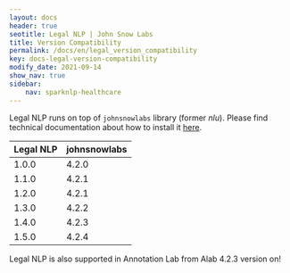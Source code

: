 ```yaml
---
layout: docs
header: true
seotitle: Legal NLP | John Snow Labs
title: Version Compatibility
permalink: /docs/en/legal_version_compatibility
key: docs-legal-version-compatibility
modify_date: 2021-09-14
show_nav: true
sidebar:
    nav: sparknlp-healthcare
---
```


<div class="h3-box" markdown="1">

Legal NLP runs on top of `johnsnowlabs` library (former *nlu*).
Please find technical documentation about how to install it [here](https://nlu.johnsnowlabs.com/docs/en/install).

| Legal NLP	  | johnsnowlabs |
|-------------|--------------|
| 1.0.0       | 4.2.0        |
| 1.1.0       | 4.2.1        |
| 1.2.0       | 4.2.1        |
| 1.3.0       | 4.2.2        |
| 1.4.0       | 4.2.3        |
| 1.5.0       | 4.2.4        |

Legal NLP is also supported in Annotation Lab from Alab 4.2.3 version on!

</div>